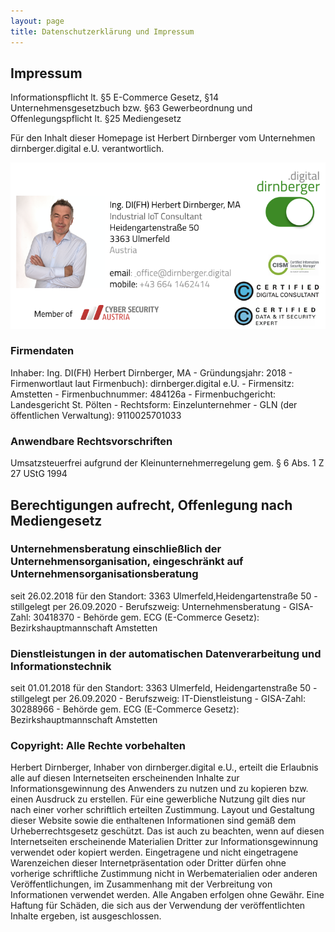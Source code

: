 ```yaml
---
layout: page
title: Datenschutzerklärung und Impressum
---
```

## Impressum
Informationspflicht lt. §5 E-Commerce Gesetz, §14 Unternehmensgesetzbuch bzw. §63 Gewerbeordnung und Offenlegungspflicht lt. §25 Mediengesetz

Für den Inhalt dieser Homepage ist Herbert Dirnberger vom Unternehmen dirnberger.digital e.U. verantwortlich. 

![](/images/ddvcard.png)

### Firmendaten
Inhaber: Ing. DI(FH) Herbert Dirnberger, MA -  Gründungsjahr: 2018 - Firmenwortlaut laut Firmenbuch): dirnberger.digital e.U. - Firmensitz: Amstetten - Firmenbuchnummer: 484126a - Firmenbuchgericht: Landesgericht St. Pölten - Rechtsform: Einzelunternehmer - GLN (der öffentlichen Verwaltung): 9110025701033

### Anwendbare Rechtsvorschriften
Umsatzsteuerfrei aufgrund der Kleinunternehmerregelung gem. § 6 Abs. 1 Z
27 UStG 1994

## Berechtigungen aufrecht, Offenlegung nach Mediengesetz

### Unternehmensberatung einschließlich der Unternehmensorganisation, eingeschränkt auf Unternehmensorganisationsberatung
seit 26.02.2018 für den Standort: 3363 Ulmerfeld,Heidengartenstraße 50 - stillgelegt per 26.09.2020 - Berufszweig: Unternehmensberatung - GISA-Zahl: 30418370 - Behörde gem. ECG (E-Commerce Gesetz): Bezirkshauptmannschaft Amstetten

### Dienstleistungen in der automatischen Datenverarbeitung und Informationstechnik
seit 01.01.2018 für den Standort: 3363 Ulmerfeld, Heidengartenstraße 50 - stillgelegt per 26.09.2020 - Berufszweig: IT-Dienstleistung - GISA-Zahl: 30288966 - Behörde gem. ECG (E-Commerce Gesetz): Bezirkshauptmannschaft Amstetten

### Copyright: Alle Rechte vorbehalten
Herbert Dirnberger, Inhaber von dirnberger.digital e.U., erteilt die Erlaubnis alle auf diesen Internetseiten erscheinenden Inhalte zur Informationsgewinnung des Anwenders zu nutzen und zu kopieren bzw. einen Ausdruck zu erstellen. 
Für eine gewerbliche Nutzung gilt dies nur nach einer vorher schriftlich erteilten Zustimmung. Layout und Gestaltung dieser Website sowie die enthaltenen Informationen sind gemäß dem Urheberrechtsgesetz geschützt. Das ist auch zu beachten, wenn auf diesen Internetseiten erscheinende Materialien Dritter zur Informationsgewinnung verwendet oder kopiert werden. Eingetragene und nicht eingetragene Warenzeichen dieser Internetpräsentation oder Dritter dürfen ohne vorherige schriftliche Zustimmung nicht in Werbematerialien oder anderen Veröffentlichungen, im Zusammenhang mit der Verbreitung von Informationen verwendet werden. 
Alle Angaben erfolgen ohne Gewähr. Eine Haftung für Schäden, die sich aus der Verwendung der veröffentlichten Inhalte ergeben, ist ausgeschlossen.
